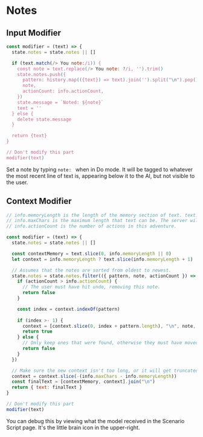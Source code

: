 # Notes

## Input Modifier

```js
const modifier = (text) => {
  state.notes = state.notes || []

  if (text.match(/> You note:/i)) {
    const note = text.replace(/> You note: ?/i, '').trim()
    state.notes.push({
      pattern: history.map(({text}) => text).join('').split("\n").pop(),
      note,
      actionCount: info.actionCount,
    })
    state.message = `Noted: ${note}`
    text = ''
  } else {
    delete state.message
  }

  return {text}
}

// Don't modify this part
modifier(text)
```

Set a note by typing `note: ` when in Do mode. It will be tagged to whatever the most recent line of text is, appearing below it to the AI, but not visible to the user.

## Context Modifier

```js
// info.memoryLength is the length of the memory section of text. text.slice(0, info.memoryLength) will be the memory.
// info.maxChars is the maximum length that text can be. The server will truncate text to this length. 
// info.actionCount is the number of actions in this adventure.

const modifier = (text) => {
  state.notes = state.notes || []

  const contextMemory = text.slice(0, info.memoryLength || 0)
  let context = info.memoryLength ? text.slice(info.memoryLength + 1) : text

  // Assumes that the notes are sorted from oldest to newest.
  state.notes = state.notes.filter(({ pattern, note, actionCount }) => {
    if (actionCount > info.actionCount) {
      // The user must have hit undo, removing this note.
      return false
    }

    const index = context.indexOf(pattern)
    
    if (index >- 1) {
      context = [context.slice(0, index + pattern.length), "\n", note, context.slice(index + pattern.length)].join('')
      return true
    } else {
      // Only keep ones that were found, otherwise they must have moved out of the history window.
      return false
    }
  })

  // Make sure the new context isn't too long, or it will get truncated by the server.
  context = context.slice(-(info.maxChars - info.memoryLength))
  const finalText = [contextMemory, context].join("\n")
  return { text: finalText }
}

// Don't modify this part
modifier(text)
```

You can debug this by viewing what the model received in the Scenario Script page. It's the little brain icon in the upper-right.